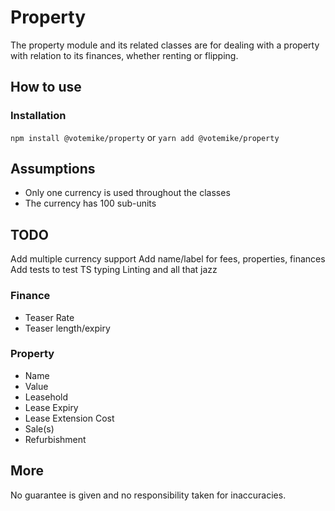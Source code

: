 # Property
The property module and its related classes are for dealing with a property with relation to its finances, whether renting or flipping.

## How to use
### Installation
`npm install @votemike/property` or `yarn add @votemike/property`

## Assumptions
* Only one currency is used throughout the classes
* The currency has 100 sub-units

## TODO
Add multiple currency support
Add name/label for fees, properties, finances
Add tests to test TS typing
Linting and all that jazz

### Finance
* Teaser Rate
* Teaser length/expiry

### Property
* Name
* Value
* Leasehold
* Lease Expiry
* Lease Extension Cost
* Sale(s)
* Refurbishment

## More
No guarantee is given and no responsibility taken for inaccuracies.
